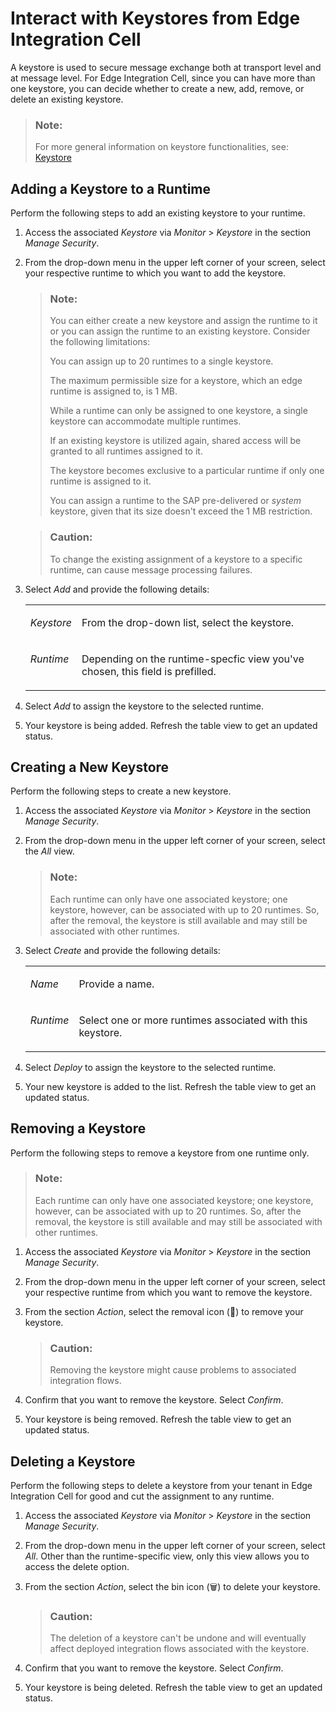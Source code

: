 <!-- loiod4972b8ce9b140b0afab5d7af3ee098f -->

<link rel="stylesheet" type="text/css" href="css/sap-icons.css"/>

# Interact with Keystores from Edge Integration Cell

A keystore is used to secure message exchange both at transport level and at message level. For Edge Integration Cell, since you can have more than one keystore, you can decide whether to create a new, add, remove, or delete an existing keystore.

> ### Note:  
> For more general information on keystore functionalities, see: [Keystore](https://help.sap.com/docs/integration-suite/sap-integration-suite/keystore?version=CLOUD&q=keystore) 



<a name="loiod4972b8ce9b140b0afab5d7af3ee098f__section_pnt_ztq_nyb"/>

## Adding a Keystore to a Runtime

Perform the following steps to add an existing keystore to your runtime.

1.  Access the associated *Keystore* via *Monitor* \> *Keystore* in the section *Manage Security*.

2.  From the drop-down menu in the upper left corner of your screen, select your respective runtime to which you want to add the keystore.

    > ### Note:  
    > You can either create a new keystore and assign the runtime to it or you can assign the runtime to an existing keystore. Consider the following limitations:
    > 
    > You can assign up to 20 runtimes to a single keystore.
    > 
    > The maximum permissible size for a keystore, which an edge runtime is assigned to, is 1 MB.
    > 
    > While a runtime can only be assigned to one keystore, a single keystore can accommodate multiple runtimes.
    > 
    > If an existing keystore is utilized again, shared access will be granted to all runtimes assigned to it.
    > 
    > The keystore becomes exclusive to a particular runtime if only one runtime is assigned to it.
    > 
    > You can assign a runtime to the SAP pre-delivered or *system* keystore, given that its size doesn't exceed the 1 MB restriction.

    > ### Caution:  
    > To change the existing assignment of a keystore to a specific runtime, can cause message processing failures.

3.  Select *Add* and provide the following details:


    <table>
    <tr>
    <td valign="top">
    
    *Keystore*
    
    </td>
    <td valign="top">
    
    From the drop-down list, select the keystore.
    
    </td>
    </tr>
    <tr>
    <td valign="top">
    
    *Runtime*
    
    </td>
    <td valign="top">
    
    Depending on the runtime-specfic view you've chosen, this field is prefilled.
    
    </td>
    </tr>
    </table>
    
4.  Select *Add* to assign the keystore to the selected runtime.

5.  Your keystore is being added. Refresh the table view to get an updated status.




<a name="loiod4972b8ce9b140b0afab5d7af3ee098f__section_lx4_bwq_nyb"/>

## Creating a New Keystore

Perform the following steps to create a new keystore.

1.  Access the associated *Keystore* via *Monitor* \> *Keystore* in the section *Manage Security*.

2.  From the drop-down menu in the upper left corner of your screen, select the *All* view.

    > ### Note:  
    > Each runtime can only have one associated keystore; one keystore, however, can be associated with up to 20 runtimes. So, after the removal, the keystore is still available and may still be associated with other runtimes.

3.  Select *Create* and provide the following details:


    <table>
    <tr>
    <td valign="top">
    
    *Name*
    
    </td>
    <td valign="top">
    
    Provide a name.
    
    </td>
    </tr>
    <tr>
    <td valign="top">
    
    *Runtime*
    
    </td>
    <td valign="top">
    
    Select one or more runtimes associated with this keystore.
    
    </td>
    </tr>
    </table>
    
4.  Select *Deploy* to assign the keystore to the selected runtime.

5.  Your new keystore is added to the list. Refresh the table view to get an updated status.




<a name="loiod4972b8ce9b140b0afab5d7af3ee098f__section_cbz_ctq_nyb"/>

## Removing a Keystore

Perform the following steps to remove a keystore from one runtime only.

> ### Note:  
> Each runtime can only have one associated keystore; one keystore, however, can be associated with up to 20 runtimes. So, after the removal, the keystore is still available and may still be associated with other runtimes.

1.  Access the associated *Keystore* via *Monitor* \> *Keystore* in the section *Manage Security*.

2.  From the drop-down menu in the upper left corner of your screen, select your respective runtime from which you want to remove the keystore.

3.  From the section *Action*, select the removal icon \(<span class="SAP-icons-V5"></span>\) to remove your keystore.

    > ### Caution:  
    > Removing the keystore might cause problems to associated integration flows.

4.  Confirm that you want to remove the keystore. Select *Confirm*.

5.  Your keystore is being removed. Refresh the table view to get an updated status.




<a name="loiod4972b8ce9b140b0afab5d7af3ee098f__section_gwj_ttq_nyb"/>

## Deleting a Keystore

Perform the following steps to delete a keystore from your tenant in Edge Integration Cell for good and cut the assignment to any runtime.

1.  Access the associated *Keystore* via *Monitor* \> *Keystore* in the section *Manage Security*.

2.  From the drop-down menu in the upper left corner of your screen, select *All*. Other than the runtime-specific view, only this view allows you to access the delete option.

3.  From the section *Action*, select the bin icon \(:wastebasket:\) to delete your keystore.

    > ### Caution:  
    > The deletion of a keystore can't be undone and will eventually affect deployed integration flows associated with the keystore.

4.  Confirm that you want to remove the keystore. Select *Confirm*.

5.  Your keystore is being deleted. Refresh the table view to get an updated status.


